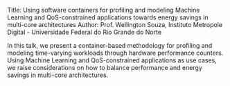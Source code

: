 Title: Using software containers for profiling and modeling Machine Learning and QoS-constrained applications towards energy savings in multi-core architectures
Author:  Prof. Wellington Souza,  Instituto Metropole Digital - Universidade Federal do Rio Grande do Norte

In this talk, we present a container-based methodology for profiling and modeling time-varying workloads through hardware performance counters. Using Machine Learning and QoS-constrained applications as use cases, we raise considerations on how to balance performance and energy savings in multi-core architectures.
